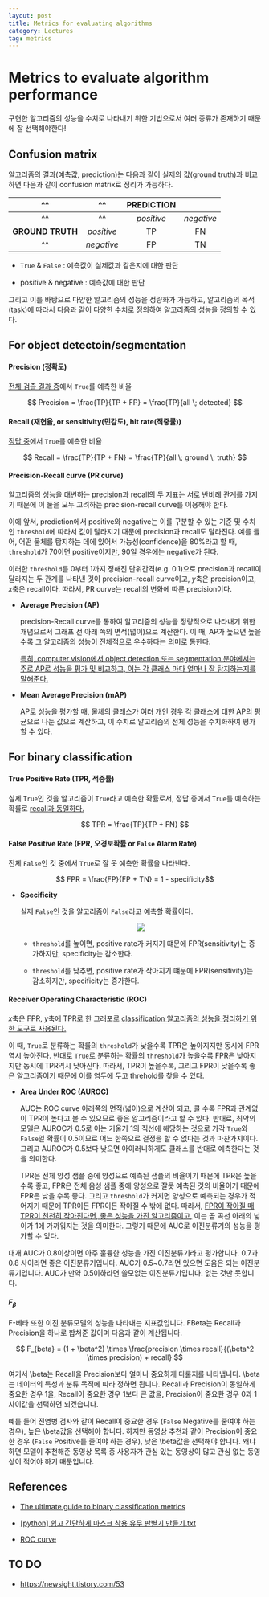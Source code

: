```yaml
---
layout: post
title: Metrics for evaluating algorithms
category: Lectures
tag: metrics
---
```


# Metrics to evaluate algorithm performance

구현한 알고리즘의 성능을 수치로 나타내기 위한 기법으로서 여러 종류가 존재하기 때문에 잘 선택해야한다!

## Confusion matrix

알고리즘의 결과(예측값, prediction)는 다음과 같이 실제의 값(ground truth)과 비교하면 다음과 같이 confusion matrix로 정리가 가능하다. 

^^|^^|    **PREDICTION**||
:-------------: | :--------: | :---------:| :---------:
^^              | ^^         | *positive* | *negative* |
**GROUND TRUTH**| *positive* |     TP     |     FN     |
^^              | *negative* |     FP     |     TN     |

* `True` & `False` : 예측값이 실제값과 같은지에 대한 판단  

* positive & negative : 예측값에 대한 판단

그리고 이를 바탕으로 다양한 알고리즘의 성능을 정량화가 가능하고, 알고리즘의 목적(task)에 따라서 다음과 같이 다양한 수치로 정의하여 알고리즘의 성능을 정의할 수 있다.  


## For object detectoin/segmentation

#### Precision (정확도)

<U>전체 검출 결과 중</U>에서 `True`를 예측한 비율

$$ Precision = \frac{TP}{TP + FP} = \frac{TP}{all \; detected} $$


#### Recall (재현율, or sensitivity(민감도), hit rate(적중률))

<U>정답 중</U>에서 `True`를 예측한 비율

$$ Recall = \frac{TP}{TP + FN} = \frac{TP}{all \; ground \; truth} $$

#### Precision-Recall curve (PR curve)

알고리즘의 성능을 대변하는 precision과 recall의 두 지표는 서로 <U>반비례</U> 관계를 가지기 때문에 이 둘을 모두 고려하는 precision-recall curve를 이용해야 한다.

이에 앞서, prediction에서 positive와 negative는 이를 구분할 수 있는 기준 및 수치인 `threshold`에 따라서 값이 달라지기 때문에 precision과 recall도 달라진다. 예를 들어, 어떤 물체를 탐지하는 데에 있어서 가능성(confidence)을 80%라고 할 때, `threshold`가 70이면 positive이지만, 90일 경우에는 negative가 된다. 

이러한 `threshold`를 0부터 1까지 정해진 단위간격(e.g. 0.1)으로 precision과 recall이 달라지는 두 관계를 나타낸 것이 precision-recall curve이고, $y$축은 precision이고, $x$축은 recall이다. 따라서, PR curve는 recall의 변화에 따른 precision이다. 


* **Average Precision (AP)**

    precision-Recall curve를 통하여 알고리즘의 성능을 정량적으로 나타내기 위한 개념으로서 그래프 선 아래 쪽의 면적(넓이)으로 계산한다. 이 때, AP가 높으면 높을수록 그 알고리즘의 성능이 전체적으로 우수하다는 의미로 통한다. 

    <U>특히, computer vision에서 object detection 또는 segmentation 분야에서는 주로 AP로 성능을 평가 및 비교하고, 이는 각 클래스 마다  얼마나 잘 탐지하는지를 말해준다.</U>

* **Mean Average Precision (mAP)**

    AP로 성능을 평가할 때, 물체의 클래스가 여러 개인 경우 각 클래스에 대한 AP의 평균으로 나눈 값으로 계산하고, 이 수치로 알고리즘의 전체 성능을 수치화하여 평가할 수 있다.   


## For binary classification

#### True Positive Rate (TPR, 적중률)
실제 `True`인 것을 알고리즘이 `True`라고 예측한 확률로서, 정답 중에서 `True`를 예측하는 확률로 <U>recall과 동일하다.</U> 

$$ TPR = \frac{TP}{TP + FN} $$

#### False Positive Rate (FPR, 오경보확률 or `False` Alarm Rate)
전체 `False`인 것 중에서 `True`로 잘 못 예측한 확률을 나타낸다. 

$$ FPR = \frac{FP}{FP + TN} = 1 - specificity$$

* **Specificity**
  
    실제 `False`인 것을 알고리즘이 `False`라고 예측할 확률이다. 

    <p align='center'><img src='/assets/metrics/fpr_`threshold`.png' loc=center></p>

    * `threshold`를 높이면, positive rate가 커지기 떄문에 FPR(sensitivity)는 증가하지만, specificity는 감소한다.
  
    * `threshold`를 낮추면, positive rate가 작아지기 떄문에 FPR(sensitivity)는 감소하지만, specificity는 증가한다.


#### Receiver Operating Characteristic (ROC)

$x$축은 FPR, $y$축에 TPR로 한 그래포로 <U>classification 알고리즘의 성능을 정리하기 위한 도구로 사용된다.</U> 

이 때, `True`로 분류하는 확률의 `threshold`가 낮을수록 TPR은 높아지지만 동시에 FPR 역시 높아진다. 반대로 `True`로 분류하는 확률의 `threshold`가 높을수록 FPR은 낮아지지만 동시에 TPR역시 낮아진다. 따라서, TPR이 높을수록, 그리고 FPR이 낮을수록 좋은 알고리즘이기 때문에 이를 염두에 두고 threhold를 찾을 수 있다.  

* **Area Under ROC (AUROC)**

    AUC는 ROC curve 아래쪽의 면적(넓이)으로 계산이 되고, 클 수록 FPR과 관계없이 TPR이 높다고 볼 수 있으므로 좋은 알고리즘이라고 할 수 있다. 반대로, 최악의 모델은 AUROC가 0.5로 이는 기울기 1의 직선에 해당하는 것으로 가각 `True`와 `False`일 확률이 0.5이므로 어느 한쪽으로 결정을 할 수 없다는 것과 마찬가지이다. 그리고 AUROC가 0.5보다 낮으면 아이러니하게도 클래스를 반대로 예측한다는 것을 의미한다. 

    TPR은 전체 양성 샘플 중에 양성으로 예측된 샘플의 비율이기 때문에 TPR은 높을 수록 좋고, FPR은 전체 음성 샘플 중에 양성으로 잘못 예측된 것의 비율이기 때문에 FPR은 낮을 수록 좋다. 그리고 `threshold`가 커지면 양성으로 예측되는 경우가 적어지기 때문에 TPR이든 FPR이든 작아질 수 밖에 없다. 따라서, <U>FPR이 작아질 때 TPR이 천천히 작아진다면, 좋은 성능을 가진 알고리즘이고,</U> 이는 곧 곡선 아래의 넓이가 1에 가까워지는 것을 의미한다. 그렇기 때문에 AUC로 이진분류기의 성능을 평가할 수 있다. 

 

대개 AUC가 0.8이상이면 아주 훌륭한 성능을 가진 이진분류기라고 평가합니다. 0.7과 0.8 사이라면 좋은 이진분류기입니다. AUC가 0.5~0.7라면 있으면 도움은 되는 이진분류기입니다. AUC가 만약 0.5이하라면 쓸모없는 이진분류기입니다. 없는 것만 못합니다. 


#### $F_{\beta}$
F-베타 또한 이진 분류모델의 성능을 나타내는 지표값입니다. FBeta는 Recall과 Precision을 하나로 합쳐준 값이며 다음과 같이 계산됩니다.

$$ F_{beta} = (1 + \beta^2) \times \frac{precision \times recall}{(\beta^2 \times precision) + recall} $$

여기서 \beta는 Recall을 Precision보다 얼마나 중요하게 다룰지를 나타냅니다. \beta는 데이터의 특성과 분류 목적에 따라 정하면 됩니다. Recall과 Precision이 동일하게 중요한 경우 1을, Recall이 중요한 경우 1보다 큰 값을, Precision이 중요한 경우 0과 1 사이값을 선택하면 되겠습니다.

예를 들어 전염병 검사와 같이 Recall이 중요한 경우 (`False` Negative를 줄여야 하는 경우), 높은 \beta값을 선택해야 합니다.
하지만 동영상 추천과 같이 Precision이 중요한 경우 (`False` Positive를 줄여야 하는 경우), 낮은 \beta값을 선택해야 합니다. 왜냐하면 모델이 추천해준 동영상 목록 중 사용자가 관심 있는 동영상이 많고 관심 없는 동영상이 적어야 하기 때문입니다.

## References

* [The ultimate guide to binary classification metrics](https://towardsdatascience.com/the-ultimate-guide-to-binary-classification-metrics-c25c3627dd0a#9891)

* [[python] 쉽고 간단하게 마스크 착용 유무 판별기 만들기.txt](https://bskyvision.com/1082)

* [ROC curve](https://angeloyeo.github.io/2020/08/05/ROC.html)


## TO DO

* https://newsight.tistory.com/53
